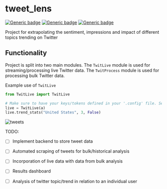 # tweet_lens
[![Generic badge](https://img.shields.io/badge/Licence-MIT-blue.svg)](https://shields.io/)
[![Generic badge](https://img.shields.io/badge/Maintained-yes-green.svg)](https://shields.io/)
[![Generic badge](https://img.shields.io/badge/Python-3.10.6-yellow.svg)](https://shields.io/)

Project for extrapolating the sentiment, impressions and impact of different topics trending on Twitter

## Functionality
Project is split into two main modules. The `TwitLive` module is used for streaming/processing live Twitter data. The `TwitProcess` module is used for processing bulk Twitter data.

Example use of `TwitLive`
```python
from TwitLive import TwitLive

# Make sure to have your keys/tokens defined in your '.config' file. See example file for details
live = TwitLive(a)
live.trend_stats("United States", 3, False)

```

![tweets](https://user-images.githubusercontent.com/38412172/197245058-916f99d9-5c0d-437d-80e3-158a8e3af039.png)


TODO:
  - [ ] Implement backend to store tweet data
  - [ ] Automated scraping of tweets for bulk/historical analysis
  - [ ] Incorporation of live data with data from bulk analysis
  - [ ] Results dashboard
  - [ ] Analysis of twitter topic/trend in relation to an individual user
  
  
